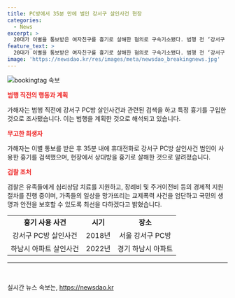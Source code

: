 ```yaml
---
title: PC방에서 35분 만에 벌인 강서구 살인사건 현장
categories:
  - News
excerpt: >
  20대가 이별을 통보받은 여자친구를 흉기로 살해한 혐의로 구속기소됐다. 범행 전 ‘강서구 PC방 살인사건’을 조사한 것으로 밝혀졌으며, 범행을 계획한 것으로 추정되고 있음. 피의자는 자해를 위해 흉기를 소지하고 있었으며, 범행 이전부터 휴대전화로 흉기를 검색한 기록이 확인됐다. 현장에서 도주하다가 체포된 피의자는 범행을 우발적으로 저질렀다 주장했지만, 검찰은 이를 부인하고 있으며 유족들에 대한 지원을 약속했다.
feature_text: >
  20대가 이별을 통보받은 여자친구를 흉기로 살해한 혐의로 구속기소됐다. 범행 전 ‘강서구 PC방 살인사건’을 조사한 것으로 밝혀졌으며, 범행을 계획한 것으로 추정되고 있음. 피의자는 자해를 위해 흉기를 소지하고 있었으며, 범행 이전부터 휴대전화로 흉기를 검색한 기록이 확인됐다. 현장에서 도주하다가 체포된 피의자는 범행을 우발적으로 저질렀다 주장했지만, 검찰은 이를 부인하고 있으며 유족들에 대한 지원을 약속했다.
image: 'https://newsdao.kr/res/images/meta/newsdao_breakingnews.jpg'
---
```


<p><img src="https://newsdao.kr/res/images/meta/newsdao_breakingnews.jpg" alt="bookingtag 속보" /></p>

<p><b><span style="color: #ee2323;">범행 직전의 행동과 계획</span></b></p>

<p data-ke-size="size16">가해자는 범행 직전에 강서구 PC방 살인사건과 관련된 검색을 하고 특정 흉기를 구입한 것으로 조사됐습니다. 이는 범행을 계획한 것으로 해석되고 있습니다.</p>

<p><b><span style="color: #ee2323;">무고한 희생자</span></b></p>

<p data-ke-size="size16">가해자는 이별 통보를 받은 후 35분 내에 휴대전화로 강서구 PC방 살인사건 범인이 사용한 흉기를 검색했으며, 현장에서 상대방을 흉기로 살해한 것으로 알려졌습니다.</p>

<p><b><span style="color: #ee2323;">검찰 조처</span></b></p>

<p data-ke-size="size16">검찰은 유족들에게 심리상담 치료를 지원하고, 장례비 및 주거이전비 등의 경제적 지원 절차를 진행 중이며, 가족들의 일상을 망가뜨리는 교제폭력 사건을 엄단하고 국민의 생명과 안전을 보호할 수 있도록 최선을 다하겠다고 밝혔습니다.</p>

<table>
  <tr>
    <td style="text-align: center; height: 17px;"><b>흉기 사용 사건</b></td>
    <td style="text-align: center; height: 17px;"><b>시기</b></td>
    <td style="text-align: center; height: 17px;"><b>장소</b></td>
  </tr>
  <tr>
    <td style="text-align: center; height: 17px;">강서구 PC방 살인사건</td>
    <td style="text-align: center; height: 17px;">2018년</td>
    <td style="text-align: center; height: 17px;">서울 강서구 PC방</td>
  </tr>
  <tr>
    <td style="text-align: center; height: 17px;">하남시 아파트 살인사건</td>
    <td style="text-align: center; height: 17px;">2022년</td>
    <td style="text-align: center; height: 17px;">경기 하남시 아파트</td>
  </tr>
</table>

<hr>

<p data-ke-size="size16">&nbsp;</p>
실시간 뉴스 속보는, <a href="https://newsdao.kr" rel="dofollow">https://newsdao.kr</a>


